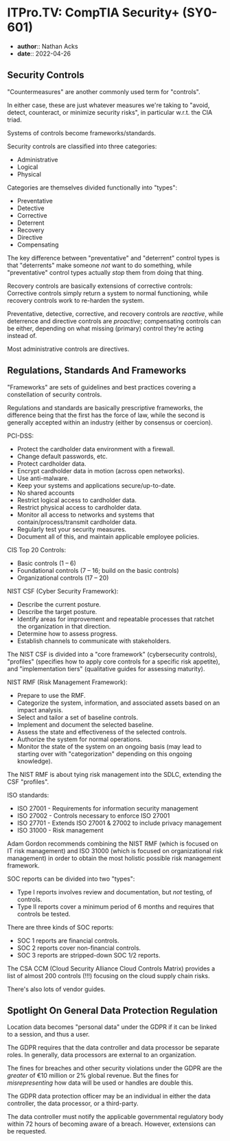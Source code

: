 # ITPro.TV: CompTIA Security+ (SY0-601)

* **author**:: Nathan Acks
* **date**:: 2022-04-26

## Security Controls

"Countermeasures" are another commonly used term for "controls".

In either case, these are just whatever measures we're taking to "avoid, detect, counteract, or minimize security risks", in particular w.r.t. the CIA triad.

Systems of controls become frameworks/standards.

Security controls are classified into three categories:

* Administrative
* Logical
* Physical

Categories are themselves divided functionally into "types":

* Preventative
* Detective
* Corrective
* Deterrent
* Recovery
* Directive
* Compensating

The key difference between "preventative" and "deterrent" control types is that "deterrents" make someone *not* want to do something, while "preventative" control types actually *stop* them from doing that thing.

Recovery controls are basically extensions of corrective controls: Corrective controls simply return a system to normal functioning, while recovery controls work to re-harden the system.

Preventative, detective, corrective, and recovery controls are *reactive*, while deterrence and directive controls are *proactive*; compensating controls can be either, depending on what missing (primary) control they're acting instead of.

Most administrative controls are directives.

## Regulations, Standards And Frameworks

"Frameworks" are sets of guidelines and best practices covering a constellation of security controls.

Regulations and standards are basically prescriptive frameworks, the difference being that the first has the force of law, while the second is generally accepted within an industry (either by consensus or coercion).

PCI-DSS:

* Protect the cardholder data environment with a firewall.
* Change default passwords, etc.
* Protect cardholder data.
* Encrypt cardholder data in motion (across open networks).
* Use anti-malware.
* Keep your systems and applications secure/up-to-date.
* No shared accounts
* Restrict logical access to cardholder data.
* Restrict physical access to cardholder data.
* Monitor all access to networks and systems that contain/process/transmit cardholder data.
* Regularly test your security measures.
* Document all of this, and maintain applicable employee policies.

CIS Top 20 Controls:

* Basic controls (1 – 6)
* Foundational controls (7 – 16; build on the basic controls)
* Organizational controls (17 – 20)

NIST CSF (Cyber Security Framework):

* Describe the current posture.
* Describe the target posture.
* Identify areas for improvement and repeatable processes that ratchet the organization in that direction.
* Determine how to assess progress.
* Establish channels to communicate with stakeholders.

The NIST CSF is divided into a "core framework" (cybersecurity controls), "profiles" (specifies how to apply core controls for a specific risk appetite), and "implementation tiers" (qualitative guides for assessing maturity).

NIST RMF (Risk Management Framework):

* Prepare to use the RMF.
* Categorize the system, information, and associated assets based on an impact analysis.
* Select and tailor a set of baseline controls.
* Implement and document the selected baseline.
* Assess the state and effectiveness of the selected controls.
* Authorize the system for normal operations.
* Monitor the state of the system on an ongoing basis (may lead to starting over with "categorization" depending on this ongoing knowledge).

The NIST RMF is about tying risk management into the SDLC, extending the CSF "profiles".

ISO standards:

* ISO 27001 - Requirements for information security management
* ISO 27002 - Controls necessary to enforce ISO 27001
* ISO 27701 - Extends ISO 27001 & 27002 to include privacy management
* ISO 31000 - Risk management

Adam Gordon recommends combining the NIST RMF (which is focused on IT risk management) and ISO 31000 (which is focused on organizational risk management) in order to obtain the most holistic possible risk management framework.

SOC reports can be divided into two "types":

* Type I reports involves review and documentation, but *not* testing, of controls.
* Type II reports cover a minimum period of 6 months and requires that controls be tested.

There are three kinds of SOC reports:

* SOC 1 reports are financial controls.
* SOC 2 reports cover non-financial controls.
* SOC 3 reports are stripped-down SOC 1/2 reports.

The CSA CCM (Cloud Security Alliance Cloud Controls Matrix)  provides a list of almost 200 controls (!!!) focusing on the cloud supply chain risks.

There's also lots of vendor guides.

## Spotlight On General Data Protection Regulation

Location data becomes "personal data" under the GDPR if it can be linked to a session, and thus a user.

The GDPR requires that the data controller and data processor be separate roles. In generally, data processors are external to an organization.

The fines for breaches and other security violations under the GDPR are the *greater* of €10 million or 2% global revenue. But the fines for *misrepresenting* how data will be used or handles are double this.

The GDPR data protection officer may be an individual in either the data controller, the data processor, or a third-party.

The data controller must notify the applicable governmental regulatory body within 72 hours of becoming aware of a breach. However, extensions can be requested.

